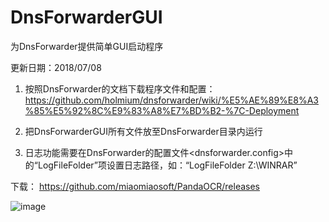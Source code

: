 # DnsForwarderGUI
为DnsForwarder提供简单GUI启动程序

更新日期：2018/07/08


1. 按照DnsForwarder的文档下载程序文件和配置：https://github.com/holmium/dnsforwarder/wiki/%E5%AE%89%E8%A3%85%E5%92%8C%E9%83%A8%E7%BD%B2-%7C-Deployment

2. 把DnsForwarderGUI所有文件放至DnsForwarder目录内运行

3. 日志功能需要在DnsForwarder的配置文件<dnsforwarder.config>中的“LogFileFolder”项设置日志路径，如：“LogFileFolder Z:\WINRAR”

下载：
https://github.com/miaomiaosoft/PandaOCR/releases

![image](https://raw.githubusercontent.com/miaomiaosoft/DnsForwarderGUI/master/images/image01.png)
